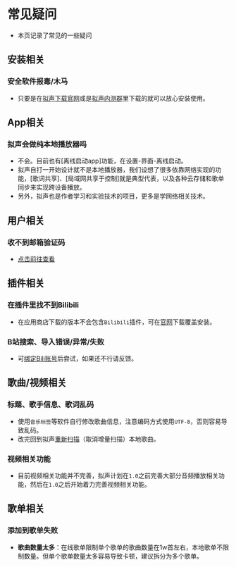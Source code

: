 # 常见疑问

- 本页记录了常见的一些疑问

## 安装相关

### 安全软件报毒/木马
- 只要是在[拟声下载官网](https://download.music.mimicry.cool/)或是[拟声内测群](/about/qqgroup)里下载的就可以放心安装使用。

## App相关

### 拟声会做纯本地播放器吗
- 不会。目前也有[离线启动app]功能，在设置-界面-离线启动。
- 拟声自打一开始设计就不是本地播放器，我们设想了很多依靠网络实现的功能，[歌词共享]、[局域网共享于控制]就是典型代表，以及各种云存储和歌单同步来实现跨设备播放。
- 另外，拟声也是作者学习和实验技术的项目，更多是学网络相关技术。

## 用户相关

### 收不到邮箱验证码
- [点击前往查看](user/reciveEmailCode)

## 插件相关

### 在插件里找不到Bilibili
- 在应用商店下载的版本不会包含`Bilibili`插件，可在[官网](https://download.music.mimicry.cool/)下载覆盖安装。

### B站搜索、导入错误/异常/失败
- 可[绑定Bili账号](plugins/bilibili/#绑定b站账号)后尝试，如果还不行请反馈。

## 歌曲/视频相关

### 标题、歌手信息、歌词乱码
- 使用`音乐标签`等软件自行修改歌曲信息，注意编码方式使用`UTF-8`，否则容易导致乱码。
- 改完回到拟声[重新扫描](list/scanLocalSong/)（取消增量扫描）本地歌曲。

### 视频相关功能
- 目前视频相关功能并不完善，拟声计划在`1.0`之前完善大部分音频播放相关功能，然后在`1.0`之后开始着力完善视频相关功能。

## 歌单相关

### 添加到歌单失败
- **歌曲数量太多**：在线歌单限制单个歌单的歌曲数量在1w首左右，本地歌单不限制数量。但单个歌单数量太多容易导致卡顿，建议拆分为多个歌单。
